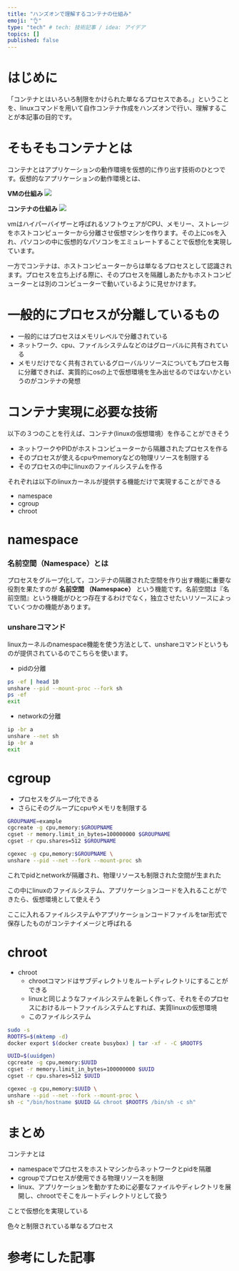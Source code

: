 ```yaml
---
title: "ハンズオンで理解するコンテナの仕組み"
emoji: "👌"
type: "tech" # tech: 技術記事 / idea: アイデア
topics: []
published: false
---
```

# はじめに
「コンテナとはいろいろ制限をかけられた単なるプロセスである。」ということを、linuxコマンドを用いて自作コンテナ作成をハンズオンで行い、理解することが本記事の目的です。

# そもそもコンテナとは
コンテナとはアプリケーションの動作環境を仮想的に作り出す技術のひとつです。仮想的なアプリケーションの動作環境とは、

**VMの仕組み**
![](https://storage.googleapis.com/zenn-user-upload/76e1eb049a4c-20220108.jpeg)


**コンテナの仕組み**
![](https://storage.googleapis.com/zenn-user-upload/4452ee674da8-20220108.jpeg)

vmはハイパーバイザーと呼ばれるソフトウェアがCPU、メモリー、ストレージをホストコンピューターから分離させ仮想マシンを作ります。その上にosを入れ、パソコンの中に仮想的なパソコンをエミュレートすることで仮想化を実現しています。

一方でコンテナは、ホストコンピューターからは単なるプロセスとして認識されます。プロセスを立ち上げる際に、そのプロセスを隔離しあたかもホストコンピューターとは別のコンピューターで動いているように見せかけます。


# 一般的にプロセスが分離しているもの

- 一般的にはプロセスはメモリレベルで分離されている
- ネットワーク、cpu、ファイルシステムなどのはグローバルに共有されている
- メモリだけでなく共有されているグローバルリソースについてもプロセス毎に分離できれば、実質的にosの上で仮想環境を生み出せるのではないかというのがコンテナの発想

# コンテナ実現に必要な技術

以下の３つのことを行えば、コンテナ(linuxの仮想環境）を作ることができそう

- ネットワークやPIDがホストコンピューターから隔離されたプロセスを作る
- そのプロセスが使えるcpuやmemoryなどの物理リソースを制限する
- そのプロセスの中にlinuxのファイルシステムを作る

それぞれは以下のlinuxカーネルが提供する機能だけで実現することができる

- namespace
- cgroup
- chroot

# namespace

### 名前空間（Namespace）とは

プロセスをグループ化して，コンテナの隔離された空間を作り出す機能に重要な役割を果たすのが **名前空間 （⁠Namespace）** という機能です。名前空間は『名前空間』という機能がひとつ存在するわけでなく，独立させたいリソースによっていくつかの機能があります。


### unshareコマンド
linuxカーネルのnamespace機能を使う方法として、unshareコマンドというものが提供されているのでこちらを使います。

- pidの分離

```bash
ps -ef | head 10
unshare --pid --mount-proc --fork sh
ps -ef
exit
```

- networkの分離

```bash
ip -br a
unshare --net sh
ip -br a
exit
```

# cgroup

- プロセスをグループ化できる
- さらにそのグループにcpuやメモリを制限する

```bash
GROUPNAME=example
cgcreate -g cpu,memory:$GROUPNAME
cgset -r memory.limit_in_bytes=100000000 $GROUPNAME
cgset -r cpu.shares=512 $GROUPNAME

cgexec -g cpu,memory:$GROUPNAME \
unshare --pid --net --fork --mount-proc sh
```

これでpidとnetworkが隔離され、物理リソースも制限された空間が生まれた

この中にlinuxのファイルシステム、アプリケーションコードを入れることができたら、仮想環境として使えそう

ここに入れるファイルシステムやアプリケーションコードファイルをtar形式で保存したものがコンテナイメージと呼ばれる

# chroot

- chroot
    - chrootコマンドはサブディレクトリをルートディレクトリにすることができる
    - linuxと同じようなファイルシステムを新しく作って、それをそのプロセスにおけるルートファイルシステムとすれば、実質linuxの仮想環境
    - このファイルシステム

```bash
sudo -s
ROOTFS=$(mktemp -d)
docker export $(docker create busybox) | tar -xf - -C $ROOTFS

UUID=$(uuidgen)
cgcreate -g cpu,memory:$UUID
cgset -r memory.limit_in_bytes=100000000 $UUID
cgset -r cpu.shares=512 $UUID

cgexec -g cpu,memory:$UUID \
unshare --pid --net --fork --mount-proc \
sh -c "/bin/hostname $UUID && chroot $ROOTFS /bin/sh -c sh"
```

# まとめ

コンテナとは

- namespaceでプロセスをホストマシンからネットワークとpidを隔離
- cgroupでプロセスが使用できる物理リソースを制限
- linux、アプリケーションを動かすために必要なファイルやディレクトリを展開し、chrootでそこをルートディレクトリとして扱う

ことで仮想化を実現している

色々と制限されている単なるプロセス

# 参考にした記事


